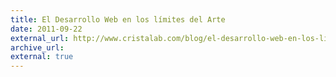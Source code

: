 ```yaml
---
title: El Desarrollo Web en los límites del Arte
date: 2011-09-22
external_url: http://www.cristalab.com/blog/el-desarrollo-web-en-los-limites-del-arte-c100794l/
archive_url:
external: true
---
```

